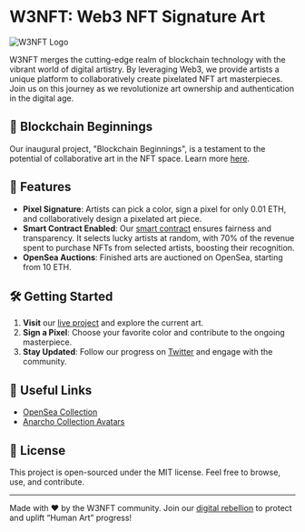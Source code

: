 # W3NFT: Web3 NFT Signature Art

![W3NFT Logo](https://w3nft.github.io/blockchain-beginnings/favicon.png)

W3NFT merges the cutting-edge realm of blockchain technology with the vibrant world of digital artistry. By leveraging Web3, we provide artists a unique platform to collaboratively create pixelated NFT art masterpieces. Join us on this journey as we revolutionize art ownership and authentication in the digital age.

## 🎨 Blockchain Beginnings

Our inaugural project, "Blockchain Beginnings", is a testament to the potential of collaborative art in the NFT space. Learn more [here](https://w3nft.github.io/blockchain-beginnings/).

## 🚀 Features

- **Pixel Signature**: Artists can pick a color, sign a pixel for only 0.01 ETH, and collaboratively design a pixelated art piece.
- **Smart Contract Enabled**: Our [smart contract](https://github.com/w3nft/blockchain-beginnings/blob/main/assets/assets/PixelContract.sol) ensures fairness and transparency. It selects lucky artists at random, with 70% of the revenue spent to purchase NFTs from selected artists, boosting their recognition.
- **OpenSea Auctions**: Finished arts are auctioned on OpenSea, starting from 10 ETH.

## 🛠️ Getting Started

1. **Visit** our [live project](https://w3nft.github.io/blockchain-beginnings/) and explore the current art.
2. **Sign a Pixel**: Choose your favorite color and contribute to the ongoing masterpiece.
3. **Stay Updated**: Follow our progress on [Twitter](https://twitter.com/omnicreor) and engage with the community.

## 🔗 Useful Links

- [OpenSea Collection](https://opensea.io/collection/w3nft)
- [Anarcho Collection Avatars](https://opensea.io/collection/anarcho)

## 📜 License

This project is open-sourced under the MIT license. Feel free to browse, use, and contribute.

---

Made with ❤️ by the W3NFT community. Join our [digital rebellion](https://twitter.com/omnicreor) to protect and uplift “Human Art” progress!
